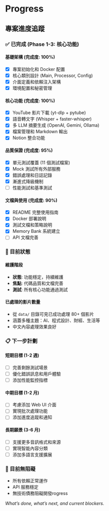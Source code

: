 # Progress

## 專案進度追蹤

### ✅ 已完成 (Phase 1-3: 核心功能)

#### 基礎架構 (完成度: 100%)
- [x] 專案初始化和 Docker 配置
- [x] 核心類別設計 (Main, Processor, Config)
- [x] 介面定義和依賴注入架構
- [x] 環境配置和秘密管理

#### 核心功能 (完成度: 100%)
- [x] YouTube 影片下載 (yt-dlp + pytube)
- [x] 語音轉文字 (Whisper + faster-whisper)
- [x] 多 LLM 摘要生成 (OpenAI, Gemini, Ollama)
- [x] 檔案管理和 Markdown 輸出
- [x] Notion 整合功能

#### 品質保證 (完成度: 95%)
- [x] 單元測試覆蓋 (11 個測試檔案)
- [x] Mock 測試所有外部服務
- [x] 錯誤處理和日誌記錄
- [x] 漸進式降級機制
- [ ] 性能測試和基準測試

#### 文檔與使用 (完成度: 90%)
- [x] README 完整使用指南
- [x] Docker 部署說明
- [x] 測試文檔和策略說明
- [x] Memory Bank 系統建立
- [ ] API 文檔完善

### 🔄 目前狀態

#### 維護階段
- **狀態**: 功能穩定，持續維護
- **焦點**: 代碼品質和文檔完善
- **測試**: 所有核心功能通過測試

#### 已處理的影片數量
- 從 `data/` 目錄可見已成功處理 80+ 個影片
- 涵蓋多種主題：AI、程式設計、財經、生活等
- 中文內容處理效果良好

### 📋 下一步計劃

#### 短期目標 (1-2 週)
- [ ] 完善剩餘測試場景
- [ ] 優化錯誤訊息和用戶體驗
- [ ] 添加性能監控指標

#### 中期目標 (1-2 月)
- [ ] 考慮添加 Web UI 介面
- [ ] 實現批次處理功能
- [ ] 添加進度追蹤和通知

#### 長期願景 (3-6 月)
- [ ] 支援更多音訊格式和來源
- [ ] 實現智能內容分類
- [ ] 添加多語言支援擴展

### 🚫 目前無阻礙
- 所有依賴正常運作
- API 服務穩定
- 無技術債務阻礙開發rogress

_What’s done, what’s next, and current blockers._